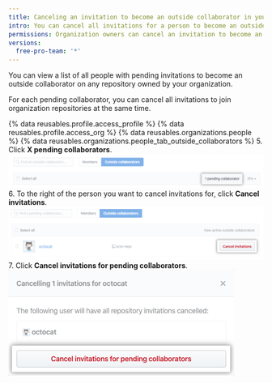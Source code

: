 ```yaml
---
title: Canceling an invitation to become an outside collaborator in your organization
intro: You can cancel all invitations for a person to become an outside collaborator on repositories owned by your organization.
permissions: Organization owners can cancel an invitation to become an outside collaborator in the organization.
versions:
  free-pro-team: '*'
---
```


You can view a list of all people with pending invitations to become an outside collaborator on any repository owned by your organization.

For each pending collaborator, you can cancel all invitations to join organization repositories at the same time.

{% data reusables.profile.access_profile %}
{% data reusables.profile.access_org %}
{% data reusables.organizations.people %}
{% data reusables.organizations.people_tab_outside_collaborators %}
5. Click **X pending collaborators**.
  !["Pending collaborators" button](/assets/images/help/organizations/pending-collaborator-list.png)
6. To the right of the person you want to cancel invitations for, click **Cancel invitations**.
  !["Cancel invitation" button](/assets/images/help/organizations/cancel-pending-collaborators.png)
7. Click **Cancel invitations for pending collaborators**.
  ![Button to confirm cancelation](/assets/images/help/organizations/confirm-cancelation-of-pending-collaborators.png)
